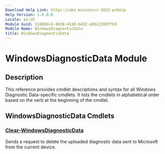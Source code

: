 ```yaml
---
Download Help Link: https://aka.ms/winsvr-2022-pshelp
Help Version: 1.0.0.0
Locale: en-US
Module Guid: 11888dc4-4830-4138-b422-e8bc2209ffb9
Module Name: WindowsDiagnosticData
title: WindowsDiagnosticData
---
```


# WindowsDiagnosticData Module
## Description
This reference provides cmdlet descriptions and syntax for all Windows Diagnostic Data-specific cmdlets. It lists the cmdlets in alphabetical order based on the verb at the beginning of the cmdlet.

## WindowsDiagnosticData Cmdlets
### [Clear-WindowsDiagnosticData](Clear-WindowsDiagnosticData.md)
Sends a request to delete the uploaded diagnostic data sent to Microsoft from the current device.


